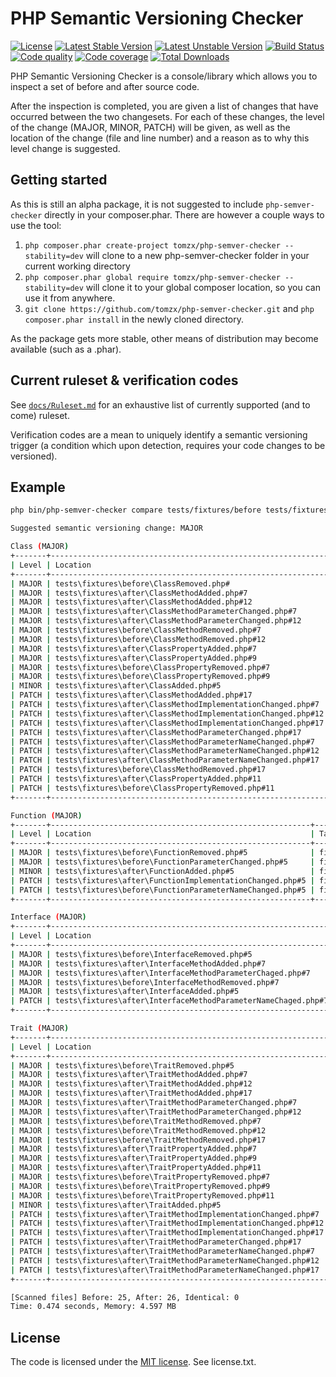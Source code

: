# PHP Semantic Versioning Checker

[![License](https://poser.pugx.org/tomzx/php-semver-checker/license.svg)](https://packagist.org/packages/tomzx/php-semver-checker)
[![Latest Stable Version](https://poser.pugx.org/tomzx/php-semver-checker/v/stable.svg)](https://packagist.org/packages/tomzx/php-semver-checker)
[![Latest Unstable Version](https://poser.pugx.org/tomzx/php-semver-checker/v/unstable.svg)](https://packagist.org/packages/tomzx/php-semver-checker)
[![Build Status](https://img.shields.io/travis/tomzx/php-semver-checker.svg)](https://travis-ci.org/tomzx/php-semver-checker)
[![Code quality](https://img.shields.io/scrutinizer/g/tomzx/php-semver-checker.svg)](https://packagist.org/packages/tomzx/php-semver-checker)
[![Code coverage](https://img.shields.io/scrutinizer/coverage/g/tomzx/php-semver-checker.svg)](https://packagist.org/packages/tomzx/php-semver-checker)
[![Total Downloads](https://img.shields.io/packagist/dt/tomzx/php-semver-checker.svg)](https://packagist.org/packages/tomzx/php-semver-checker)

PHP Semantic Versioning Checker is a console/library which allows you to inspect a set of before and after source code.

After the inspection is completed, you are given a list of changes that have occurred between the two changesets. For each of these changes, the level of the change (MAJOR, MINOR, PATCH) will be given, as well as the location of the change (file and line number) and a reason as to why this level change is suggested.

## Getting started

As this is still an alpha package, it is not suggested to include `php-semver-checker` directly in your composer.phar. There are however a couple ways to use the tool:

1. `php composer.phar create-project tomzx/php-semver-checker --stability=dev` will clone to a new php-semver-checker folder in your current working directory
2. `php composer.phar global require tomzx/php-semver-checker --stability=dev` will clone it to your global composer location, so you can use it from anywhere.
3. `git clone https://github.com/tomzx/php-semver-checker.git` and `php composer.phar install` in the newly cloned directory.

As the package gets more stable, other means of distribution may become available (such as a .phar).

## Current ruleset & verification codes

See [`docs/Ruleset.md`](docs/Ruleset.md) for an exhaustive list of currently supported (and to come) ruleset.

Verification codes are a mean to uniquely identify a semantic versioning trigger (a condition which upon detection, requires your code changes to be versioned).

## Example

```bash
php bin/php-semver-checker compare tests/fixtures/before tests/fixtures/after

Suggested semantic versioning change: MAJOR

Class (MAJOR)
+-------+--------------------------------------------------------------+------------------------------------------------------------+--------------------------------------------+------+
| Level | Location                                                     | Target                                                     | Reason                                     | Code |
+-------+--------------------------------------------------------------+------------------------------------------------------------+--------------------------------------------+------+
| MAJOR | tests\fixtures\before\ClassRemoved.php#                      | fixtures\ClassRemoved                                      | Class was removed.                         | V005 |
| MAJOR | tests\fixtures\after\ClassMethodAdded.php#7                  | fixtures\ClassMethodAdded::publicMethod                    | [public] Method has been added.            | V015 |
| MAJOR | tests\fixtures\after\ClassMethodAdded.php#12                 | fixtures\ClassMethodAdded::protectedMethod                 | [protected] Method has been added.         | V016 |
| MAJOR | tests\fixtures\after\ClassMethodParameterChanged.php#7       | fixtures\ClassMethodParameterChanged::publicMethod         | [public] Method parameter changed.         | V010 |
| MAJOR | tests\fixtures\after\ClassMethodParameterChanged.php#12      | fixtures\ClassMethodParameterChanged::protectedMethod      | [protected] Method parameter changed.      | V011 |
| MAJOR | tests\fixtures\before\ClassMethodRemoved.php#7               | fixtures\ClassMethodRemoved::publicMethod                  | [public] Method has been removed.          | V006 |
| MAJOR | tests\fixtures\before\ClassMethodRemoved.php#12              | fixtures\ClassMethodRemoved::protectedMethod               | [protected] Method has been removed.       | V007 |
| MAJOR | tests\fixtures\after\ClassPropertyAdded.php#7                | fixtures\ClassPropertyAdded::$a                            | [public] Property has been added.          | V019 |
| MAJOR | tests\fixtures\after\ClassPropertyAdded.php#9                | fixtures\ClassPropertyAdded::$b                            | [protected] Property has been added.       | V020 |
| MAJOR | tests\fixtures\before\ClassPropertyRemoved.php#7             | fixtures\ClassPropertyRemoved::$a                          | [public] Property has been removed.        | V008 |
| MAJOR | tests\fixtures\before\ClassPropertyRemoved.php#9             | fixtures\ClassPropertyRemoved::$b                          | [protected] Property has been removed.     | V009 |
| MINOR | tests\fixtures\after\ClassAdded.php#5                        | fixtures\ClassAdded                                        | Class was added.                           | V014 |
| PATCH | tests\fixtures\after\ClassMethodAdded.php#17                 | fixtures\ClassMethodAdded::privateMethod                   | [private] Method has been added.           | V028 |
| PATCH | tests\fixtures\after\ClassMethodImplementationChanged.php#7  | fixtures\ClassMethodImplementationChanged::publicMethod    | [public] Method implementation changed.    | V023 |
| PATCH | tests\fixtures\after\ClassMethodImplementationChanged.php#12 | fixtures\ClassMethodImplementationChanged::protectedMethod | [protected] Method implementation changed. | V024 |
| PATCH | tests\fixtures\after\ClassMethodImplementationChanged.php#17 | fixtures\ClassMethodImplementationChanged::privateMethod   | [private] Method implementation changed.   | V025 |
| PATCH | tests\fixtures\after\ClassMethodParameterChanged.php#17      | fixtures\ClassMethodParameterChanged::privateMethod        | [private] Method parameter changed.        | V031 |
| PATCH | tests\fixtures\after\ClassMethodParameterNameChanged.php#7   | fixtures\ClassMethodParameterNameChanged::publicMethod     | [public] Method parameter name changed.    | V060 |
| PATCH | tests\fixtures\after\ClassMethodParameterNameChanged.php#12  | fixtures\ClassMethodParameterNameChanged::protectedMethod  | [protected] Method parameter name changed. | V061 |
| PATCH | tests\fixtures\after\ClassMethodParameterNameChanged.php#17  | fixtures\ClassMethodParameterNameChanged::privateMethod    | [private] Method parameter name changed.   | V062 |
| PATCH | tests\fixtures\before\ClassMethodRemoved.php#17              | fixtures\ClassMethodRemoved::privateMethod                 | [private] Method has been removed.         | V029 |
| PATCH | tests\fixtures\after\ClassPropertyAdded.php#11               | fixtures\ClassPropertyAdded::$c                            | [private] Property has been added.         | V026 |
| PATCH | tests\fixtures\before\ClassPropertyRemoved.php#11            | fixtures\ClassPropertyRemoved::$c                          | [private] Property has been removed.       | V027 |
+-------+--------------------------------------------------------------+------------------------------------------------------------+--------------------------------------------+------+

Function (MAJOR)
+-------+----------------------------------------------------------+-----------------------------------------------------------------------+----------------------------------+------+
| Level | Location                                                 | Target                                                                | Reason                           | Code |
+-------+----------------------------------------------------------+-----------------------------------------------------------------------+----------------------------------+------+
| MAJOR | tests\fixtures\before\FunctionRemoved.php#5              | fixtures\functionRemoved::functionRemoved                             | Function has been removed.       | V001 |
| MAJOR | tests\fixtures\before\FunctionParameterChanged.php#5     | fixtures\functionParameterChanged::functionParameterChanged           | Function parameter changed.      | V002 |
| MINOR | tests\fixtures\after\FunctionAdded.php#5                 | fixtures\functionAdded::functionAdded                                 | Function has been added.         | V003 |
| PATCH | tests\fixtures\after\FunctionImplementationChanged.php#5 | fixtures\functionImplementationChanged::functionImplementationChanged | Function implementation changed. | V004 |
| PATCH | tests\fixtures\before\FunctionParameterNameChanged.php#5 | fixtures\functionParameterNameChanged::functionParameterNameChanged   | Function parameter name changed. | V067 |
+-------+----------------------------------------------------------+-----------------------------------------------------------------------+----------------------------------+------+

Interface (MAJOR)
+-------+---------------------------------------------------------------+------------------------------------------------------------+-----------------------------------------+------+
| Level | Location                                                      | Target                                                     | Reason                                  | Code |
+-------+---------------------------------------------------------------+------------------------------------------------------------+-----------------------------------------+------+
| MAJOR | tests\fixtures\before\InterfaceRemoved.php#5                  | fixtures\InterfaceRemoved                                  | Interface was removed.                  | V033 |
| MAJOR | tests\fixtures\after\InterfaceMethodAdded.php#7               | fixtures\InterfaceMethodAdded::newMethod                   | [public] Method has been added.         | V034 |
| MAJOR | tests\fixtures\after\InterfaceMethodParameterChaged.php#7     | fixtures\InterfaceMethodParameterChanged::newMethod        | [public] Method parameter changed.      | V036 |
| MAJOR | tests\fixtures\before\InterfaceMethodRemoved.php#7            | fixtures\InterfaceMethodRemoved::newMethod                 | [public] Method has been removed.       | V035 |
| MAJOR | tests\fixtures\after\InterfaceAdded.php#5                     | fixtures\InterfaceAdded                                    | Interface was added.                    | V032 |
| PATCH | tests\fixtures\after\InterfaceMethodParameterNameChaged.php#7 | fixtures\InterfaceMethodParameterNameChanged::publicMethod | [public] Method parameter name changed. | V063 |
+-------+---------------------------------------------------------------+------------------------------------------------------------+-----------------------------------------+------+

Trait (MAJOR)
+-------+--------------------------------------------------------------+------------------------------------------------------------+--------------------------------------------+------+
| Level | Location                                                     | Target                                                     | Reason                                     | Code |
+-------+--------------------------------------------------------------+------------------------------------------------------------+--------------------------------------------+------+
| MAJOR | tests\fixtures\before\TraitRemoved.php#5                     | fixtures\TraitRemoved                                      | Trait was removed.                         | V037 |
| MAJOR | tests\fixtures\after\TraitMethodAdded.php#7                  | fixtures\TraitMethodAdded::publicMethod                    | [public] Method has been added.            | V047 |
| MAJOR | tests\fixtures\after\TraitMethodAdded.php#12                 | fixtures\TraitMethodAdded::protectedMethod                 | [protected] Method has been added.         | V048 |
| MAJOR | tests\fixtures\after\TraitMethodAdded.php#17                 | fixtures\TraitMethodAdded::privateMethod                   | [private] Method has been added.           | V057 |
| MAJOR | tests\fixtures\after\TraitMethodParameterChanged.php#7       | fixtures\TraitMethodParameterChanged::publicMethod         | [public] Method parameter changed.         | V042 |
| MAJOR | tests\fixtures\after\TraitMethodParameterChanged.php#12      | fixtures\TraitMethodParameterChanged::protectedMethod      | [protected] Method parameter changed.      | V043 |
| MAJOR | tests\fixtures\before\TraitMethodRemoved.php#7               | fixtures\TraitMethodRemoved::publicMethod                  | [public] Method has been removed.          | V038 |
| MAJOR | tests\fixtures\before\TraitMethodRemoved.php#12              | fixtures\TraitMethodRemoved::protectedMethod               | [protected] Method has been removed.       | V039 |
| MAJOR | tests\fixtures\before\TraitMethodRemoved.php#17              | fixtures\TraitMethodRemoved::privateMethod                 | [private] Method has been removed.         | V058 |
| MAJOR | tests\fixtures\after\TraitPropertyAdded.php#7                | fixtures\TraitPropertyAdded::$a                            | [public] Property has been added.          | V049 |
| MAJOR | tests\fixtures\after\TraitPropertyAdded.php#9                | fixtures\TraitPropertyAdded::$b                            | [protected] Property has been added.       | V050 |
| MAJOR | tests\fixtures\after\TraitPropertyAdded.php#11               | fixtures\TraitPropertyAdded::$c                            | [private] Property has been added.         | V055 |
| MAJOR | tests\fixtures\before\TraitPropertyRemoved.php#7             | fixtures\TraitPropertyRemoved::$a                          | [public] Property has been removed.        | V040 |
| MAJOR | tests\fixtures\before\TraitPropertyRemoved.php#9             | fixtures\TraitPropertyRemoved::$b                          | [protected] Property has been removed.     | V041 |
| MAJOR | tests\fixtures\before\TraitPropertyRemoved.php#11            | fixtures\TraitPropertyRemoved::$c                          | [private] Property has been removed.       | V056 |
| MINOR | tests\fixtures\after\TraitAdded.php#5                        | fixtures\TraitAdded                                        | Trait was added.                           | V046 |
| PATCH | tests\fixtures\after\TraitMethodImplementationChanged.php#7  | fixtures\TraitMethodImplementationChanged::publicMethod    | [public] Method implementation changed.    | V052 |
| PATCH | tests\fixtures\after\TraitMethodImplementationChanged.php#12 | fixtures\TraitMethodImplementationChanged::protectedMethod | [protected] Method implementation changed. | V053 |
| PATCH | tests\fixtures\after\TraitMethodImplementationChanged.php#17 | fixtures\TraitMethodImplementationChanged::privateMethod   | [private] Method implementation changed.   | V054 |
| PATCH | tests\fixtures\after\TraitMethodParameterChanged.php#17      | fixtures\TraitMethodParameterChanged::privateMethod        | [private] Method parameter changed.        | V059 |
| PATCH | tests\fixtures\after\TraitMethodParameterNameChanged.php#7   | fixtures\TraitMethodParameterNameChanged::publicMethod     | [public] Method parameter name changed.    | V064 |
| PATCH | tests\fixtures\after\TraitMethodParameterNameChanged.php#12  | fixtures\TraitMethodParameterNameChanged::protectedMethod  | [protected] Method parameter name changed. | V065 |
| PATCH | tests\fixtures\after\TraitMethodParameterNameChanged.php#17  | fixtures\TraitMethodParameterNameChanged::privateMethod    | [private] Method parameter name changed.   | V066 |
+-------+--------------------------------------------------------------+------------------------------------------------------------+--------------------------------------------+------+

[Scanned files] Before: 25, After: 26, Identical: 0
Time: 0.474 seconds, Memory: 4.597 MB
```
 
## License

The code is licensed under the [MIT license](http://choosealicense.com/licenses/mit/). See license.txt.
